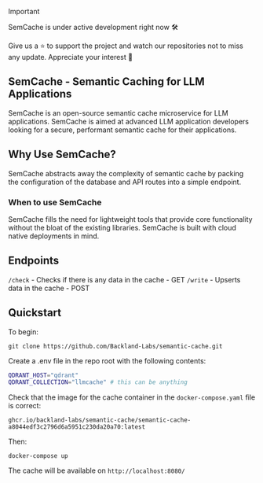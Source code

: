 > [!Important]
> SemCache is under active development right now 🛠️
> 
> Give us a ⭐ to support the project and watch our repositories not to miss any update. Appreciate your interest 🙏

## SemCache - Semantic Caching for LLM Applications

SemCache is an open-source semantic cache microservice for LLM applications. SemCache is aimed at advanced LLM application developers looking for a secure, performant semantic cache for their applications.


## Why Use SemCache?
SemCache abstracts away the complexity of semantic cache by packing the configuration of the database and API routes into a simple endpoint. 

### When to use SemCache
SemCache fills the need for lightweight tools that provide core functionality without the bloat of the existing libraries. SemCache is built with cloud native deployments in mind.

## Endpoints

`/check` - Checks if there is any data in the cache - GET
`/write` - Upserts data in the cache - POST

## Quickstart

To begin:

`git clone https://github.com/Backland-Labs/semantic-cache.git`

Create a .env file in the repo root with the following contents:

```bash
QDRANT_HOST="qdrant"
QDRANT_COLLECTION="llmcache" # this can be anything
```

Check that the image for the cache container in the `docker-compose.yaml` file is correct:

`ghcr.io/backland-labs/semantic-cache/semantic-cache-a8044edf3c2796d6a5951c230da20a70:latest`

Then:

`docker-compose up`

The cache will be available on `http://localhost:8080/`